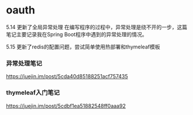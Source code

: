 # oauth
5.14   更新了全局异常处理
在编写程序的过程中，异常处理是绕不开的一步，这篇笔记主要记录我在Spring Boot程序中遇到的异常处理的情况。


5.15   更新了redis的配置问题，尝试简单使用热部署和thymeleaf模板
### 异常处理笔记
https://juejin.im/post/5cda40d85188251acf757435
### thymeleaf入门笔记
https://juejin.im/post/5cdbf1ea51882548ff0aaa92
